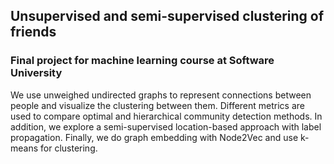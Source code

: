 ## Unsupervised and semi-supervised clustering of friends
### Final project for machine learning course at Software University
We use unweighed undirected graphs to represent connections between people and visualize the clustering between them. Different metrics are used to compare optimal and hierarchical community detection methods. In addition, we explore a semi-supervised location-based approach with label propagation. Finally, we do graph embedding with Node2Vec and use k-means for clustering.